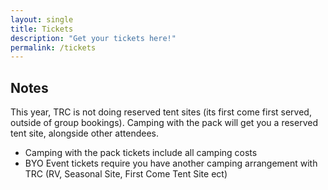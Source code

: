 ```yaml
---
layout: single
title: Tickets
description: "Get your tickets here!"
permalink: /tickets
---
```


## Notes
This year, TRC is not doing reserved tent sites (its first come first served, outside of group bookings). Camping with the pack will get you a reserved tent site, alongside other attendees. 

- Camping with the pack tickets include all camping costs
- BYO Event tickets require you have another camping arrangement with TRC (RV, Seasonal Site, First Come Tent Site ect)


<div id="eventbrite-widget-container-865227818697"></div>

<script src="https://www.eventbrite.com/static/widgets/eb_widgets.js"></script>

<script type="text/javascript">
    var exampleCallback = function() {
        console.log('Order complete!');
    };

    window.EBWidgets.createWidget({
        // Required
        widgetType: 'checkout',
        eventId: '865227818697',
        iframeContainerId: 'eventbrite-widget-container-865227818697',

        // Optional
        iframeContainerHeight: 425,  // Widget height in pixels. Defaults to a minimum of 425px if not provided
        onOrderComplete: exampleCallback  // Method called when an order has successfully completed
    });
</script>